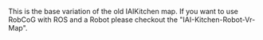 This is the base variation of the old IAIKitchen map. If you want to use RobCoG with ROS and a Robot please checkout the "IAI-Kitchen-Robot-Vr-Map". 
